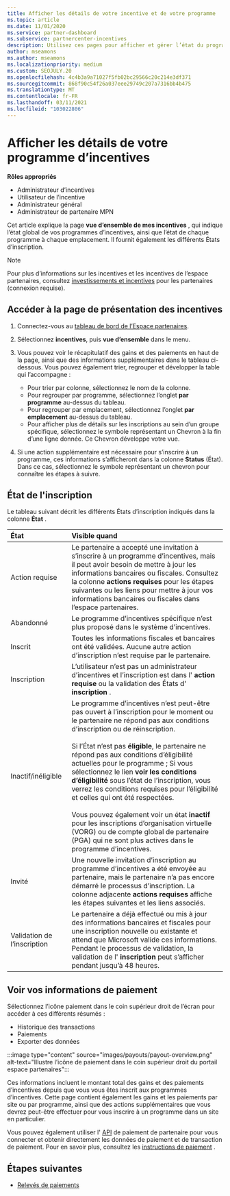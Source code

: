```yaml
---
title: Afficher les détails de votre incentive et de votre programme
ms.topic: article
ms.date: 11/01/2020
ms.service: partner-dashboard
ms.subservice: partnercenter-incentives
description: Utilisez ces pages pour afficher et gérer l’état du programme d’incentives
author: mseamons
ms.author: mseamons
ms.localizationpriority: medium
ms.custom: SEOJULY.20
ms.openlocfilehash: 4c4b3a9a71027f5fb02bc29566c20c214e3df371
ms.sourcegitcommit: 868f90c54f26a037eee29749c207a7316bb4b475
ms.translationtype: MT
ms.contentlocale: fr-FR
ms.lasthandoff: 03/11/2021
ms.locfileid: "103022806"
---
```

# <a name="view-your-incentives-program-details"></a>Afficher les détails de votre programme d’incentives

**Rôles appropriés**

- Administrateur d’incentives
- Utilisateur de l’incentive
- Administrateur général
- Administrateur de partenaire MPN

Cet article explique la page **vue d’ensemble de mes incentives** , qui indique l’état global de vos programmes d’incentives, ainsi que l’état de chaque programme à chaque emplacement. Il fournit également les différents États d’inscription.

>[!NOTE]
>Pour plus d’informations sur les incentives et les incentives de l’espace partenaires, consultez [investissements et incentives](https://partner.microsoft.com/membership/partner-incentives) pour les partenaires (connexion requise).

## <a name="access-the-incentives-overview-page"></a>Accéder à la page de présentation des incentives

1. Connectez-vous au [tableau de bord de l’Espace partenaires](https://partner.microsoft.com/dashboard).
1. Sélectionnez **incentives**, puis **vue d’ensemble** dans le menu.
1. Vous pouvez voir le récapitulatif des gains et des paiements en haut de la page, ainsi que des informations supplémentaires dans le tableau ci-dessous. Vous pouvez également trier, regrouper et développer la table qui l’accompagne :

   - Pour trier par colonne, sélectionnez le nom de la colonne.
   - Pour regrouper par programme, sélectionnez l’onglet **par programme** au-dessus du tableau.
   - Pour regrouper par emplacement, sélectionnez l’onglet **par emplacement** au-dessus du tableau.
   - Pour afficher plus de détails sur les inscriptions au sein d’un groupe spécifique, sélectionnez le symbole représentant un Chevron à la fin d’une ligne donnée. Ce Chevron développe votre vue.
1. Si une action supplémentaire est nécessaire pour s’inscrire à un programme, ces informations s’afficheront dans la colonne **Status** (État). Dans ce cas, sélectionnez le symbole représentant un chevron pour connaître les étapes à suivre.

## <a name="enrollment-status"></a>État de l'inscription

Le tableau suivant décrit les différents États d’inscription indiqués dans la colonne **État** .

| **État**         | **Visible quand** |
|:------------------------------------|:------------------|
| Action requise  | Le partenaire a accepté une invitation à s’inscrire à un programme d’incentives, mais il peut avoir besoin de mettre à jour les informations bancaires ou fiscales. Consultez la colonne **actions requises** pour les étapes suivantes ou les liens pour mettre à jour vos informations bancaires ou fiscales dans l’espace partenaires. |
| Abandonné  | Le programme d’incentives spécifique n’est plus proposé dans le système d’incentives. |
| Inscrit  | Toutes les informations fiscales et bancaires ont été validées. Aucune autre action d’inscription n’est requise par le partenaire. |
| Inscription  | L’utilisateur n’est pas un administrateur d’incentives et l’inscription est dans l' **action requise** ou la validation des États d' **inscription** .|
| Inactif/inéligible | Le programme d’incentives n’est peut-être pas ouvert à l’inscription pour le moment ou le partenaire ne répond pas aux conditions d’inscription ou de réinscription. <br><br> Si l’État n’est pas **éligible**, le partenaire ne répond pas aux conditions d’éligibilité actuelles pour le programme ; Si vous sélectionnez le lien **voir les conditions d’éligibilité** sous l’état de l’inscription, vous verrez les conditions requises pour l’éligibilité et celles qui ont été respectées. <br><br> Vous pouvez également voir un état **inactif** pour les inscriptions d’organisation virtuelle (VORG) ou de compte global de partenaire (PGA) qui ne sont plus actives dans le programme d’incentives.  |
| Invité  | Une nouvelle invitation d’inscription au programme d’incentives a été envoyée au partenaire, mais le partenaire n’a pas encore démarré le processus d’inscription. La colonne adjacente **actions requises** affiche les étapes suivantes et les liens associés.  |
| Validation de l’inscription  | Le partenaire a déjà effectué ou mis à jour des informations bancaires et fiscales pour une inscription nouvelle ou existante et attend que Microsoft valide ces informations. Pendant le processus de validation, la validation de l' **inscription** peut s’afficher pendant jusqu’à 48 heures.  |

## <a name="see-your-payment-information"></a>Voir vos informations de paiement

Sélectionnez l’icône paiement dans le coin supérieur droit de l’écran pour accéder à ces différents résumés :

- Historique des transactions
- Paiements
- Exporter des données

:::image type="content" source="images/payouts/payout-overview.png" alt-text="Illustre l’icône de paiement dans le coin supérieur droit du portail espace partenaires":::

Ces informations incluent le montant total des gains et des paiements d’incentives depuis que vous vous êtes inscrit aux programmes d’incentives. Cette page contient également les gains et les paiements par site ou par programme, ainsi que des actions supplémentaires que vous devrez peut-être effectuer pour vous inscrire à un programme dans un site en particulier. 

Vous pouvez également utiliser l' [API](https://apidocs.microsoft.com/services/partnerpayouts) de paiement de partenaire pour vous connecter et obtenir directement les données de paiement et de transaction de paiement. Pour en savoir plus, consultez les [instructions de paiement](payout-statement.md) .

## <a name="next-steps"></a>Étapes suivantes

- [Relevés de paiements](payout-statement.md)
